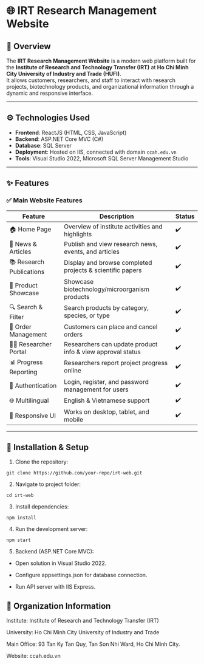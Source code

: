 # 🌐 IRT Research Management Website

## 📖 Overview

The **IRT Research Management Website** is a modern web platform built for the **Institute of Research and Technology Transfer (IRT)** at **Ho Chi Minh City University of Industry and Trade (HUFI)**.  
It allows customers, researchers, and staff to interact with research projects, biotechnology products, and organizational information through a dynamic and responsive interface.

---

## ⚙️ Technologies Used

- **Frontend**: ReactJS (HTML, CSS, JavaScript)
- **Backend**: ASP.NET Core MVC (C#)
- **Database**: SQL Server
- **Deployment**: Hosted on IIS, connected with domain `ccah.edu.vn`
- **Tools**: Visual Studio 2022, Microsoft SQL Server Management Studio

---

## ✨ Features

### ✅ Main Website Features

| Feature                  | Description                                                | Status |
| ------------------------ | ---------------------------------------------------------- | ------ |
| 🏠 Home Page             | Overview of institute activities and highlights            | ✔️     |
| 📰 News & Articles       | Publish and view research news, events, and articles       | ✔️     |
| 📚 Research Publications | Display and browse completed projects & scientific papers  | ✔️     |
| 🧪 Product Showcase      | Showcase biotechnology/microorganism products              | ✔️     |
| 🔍 Search & Filter       | Search products by category, species, or type              | ✔️     |
| 🛒 Order Management      | Customers can place and cancel orders                      | ✔️     |
| 👩‍🔬 Researcher Portal     | Researchers can update product info & view approval status | ✔️     |
| 📊 Progress Reporting    | Researchers report project progress online                 | ✔️     |
| 🔐 Authentication        | Login, register, and password management for users         | ✔️     |
| 🌐 Multilingual          | English & Vietnamese support                               | ✔️     |
| 📱 Responsive UI         | Works on desktop, tablet, and mobile                       | ✔️     |

---

## 🚀 Installation & Setup

1. Clone the repository:

```
git clone https://github.com/your-repo/irt-web.git
```

2. Navigate to project folder:

```
cd irt-web
```

3. Install dependencies:

```
npm install
```

4. Run the development server:

```
npm start
```

5. Backend (ASP.NET Core MVC):

- Open solution in Visual Studio 2022.

- Configure appsettings.json for database connection.

- Run API server with IIS Express.

## 🏢 Organization Information

Institute: Institute of Research and Technology Transfer (IRT)

University: Ho Chi Minh City University of Industry and Trade

Main Office: 93 Tan Ky Tan Quy, Tan Son Nhi Ward, Ho Chi Minh City.

Website: ccah.edu.vn
